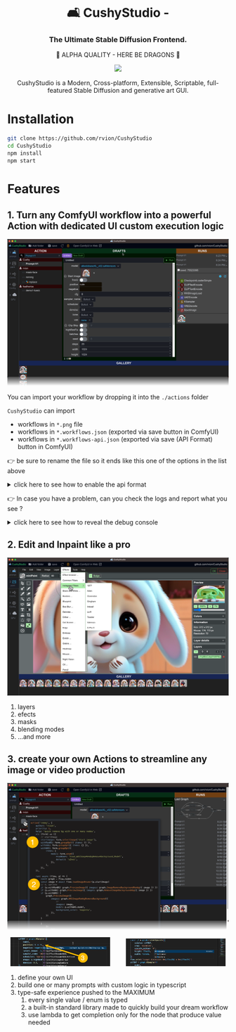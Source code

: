 <div align="center">

# 🛋 CushyStudio -

### The Ultimate Stable Diffusion Frontend.

<div>🔶 ALPHA QUALITY - HERE BE DRAGONS 🐉</div>

[![](https://dcbadge.vercel.app/api/server/GfAN6hF2ad)](https://discord.gg/GfAN6hF2ad)

<div>CushyStudio is a Modern, Cross-platform, Extensible, Scriptable, full-featured Stable Diffusion and generative art GUI.</div>

</div>

# Installation

```sh
git clone https://github.com/rvion/CushyStudio
cd CushyStudio
npm install
npm start
```

# Features

## 1. Turn any ComfyUI workflow into a powerful Action with dedicated UI custom execution logic

![](docs/static/img/screenshots/2023-09-29-21-15-36.png)

You can import your workflow by dropping it into the `./actions` folder

`CushyStudio` can import

-   workflows in `*.png` file
-   workflows in `*.workflows.json` (exported via save button in ComfyUI)
-   workflows in `*.workflows-api.json` (exported via save (API Format) button in ComfyUI)

👉 be sure to rename the file so it ends like this one of the options in the list above

<details>
  <summary>click here to see how to enable the api format</summary>

![](docs/static/img/screenshots/2023-10-03-22-25-12.png)

</details>

👉 In case you have a problem, can you check the logs and report what you see ?

<details>
  <summary>click here to see how to reveal the debug console</summary>

![](docs/static/img/screenshots/2023-10-03-22-36-49.png)

</details>

## 2. Edit and Inpaint like a pro

![](docs/static/img/screenshots/2023-09-29-22-40-45.png)

1. layers
2. efects
3. masks
4. blending modes
5. ...and more

## 3. create your own Actions to streamline any image or video production

![](docs/static/img/screenshots/2023-09-29-22-35-25.png)

<p align="center">
  <img alt="Light" src="./docs/static/img/screenshots/2023-09-29-22-37-47.png" width="45%">
&nbsp; &nbsp; &nbsp; &nbsp;
  <img alt="Dark" src="./docs/static/img/screenshots/2023-09-30-08-40-13.png" width="45%">
</p>

1. define your own UI
2. build one or many prompts with custom logic in typescript
3. type-safe experience pushed to the MAXIMUM
    1. every single value / enum is typed
    2. a built-in standard library made to quickly build your dream workflow
    3. use lambda to get completion only for the node that produce value needed

<!-- global config file to change path to ComfyUI:

```
./workspace/CONFIG.json
``` -->

<!--

---

# Features

- Custom nodes
- maximum type safety when writing scripts
-->
